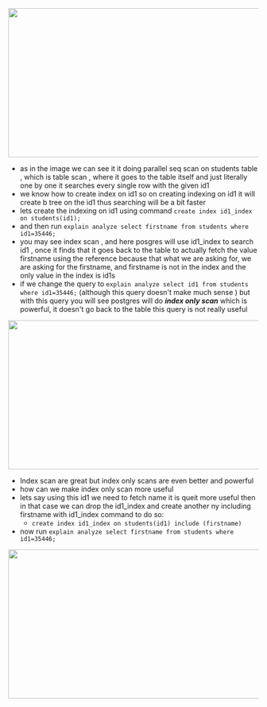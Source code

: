 <img width=800  height=300 src="https://github.com/user-attachments/assets/e63ed90c-2996-4e39-9d3d-1925aaa5eb79" >

- as in the image we can see it it doing parallel seq scan on students table , which is table scan , where it goes to the table itself and just literally one by one it searches every single row with the given id1
-  we know how to create index on id1 so on creating indexing on id1 it will create b tree on the id1 thus searching will be a bit faster
- lets create the indexing on id1 using command ```create index id1_index on students(id1);```
- and then run ```explain analyze select firstname from students where id1=35446;```
- you may see index scan , and here posgres will use id1_index to search id1 , once it finds that it goes back to the table to actually fetch the value firstname using the reference because that what we are asking for, we are asking for the firstname, and firstname is not in the index and the only value in the index is id1s
- if we change the query to ```explain analyze select id1 from students where id1=35446;``` (although this query doesn't make much sense ) but with this query you will see postgres will do ***index only scan*** which is powerful, it doesn't go back to the table this query is not really useful

<img width=800  height=300 src="https://github.com/user-attachments/assets/789f1fa2-27ae-4151-9f3c-18cbfba40981">

- Index scan are great but index only scans are even better and powerful
- how can we make index only scan more useful
- lets say using this id1 we need to fetch name it is queit more useful then in that case we can drop the id1_index and create another ny including firstname with id1_index command to do so:
   - ```create index id1_index on students(id1) include (firstname)```
- now run ```explain analyze select firstname from students where id1=35446;```
<img width=800  height=300 src="https://github.com/user-attachments/assets/b35c209d-d0ce-43cd-b180-5f35a47c763e">

